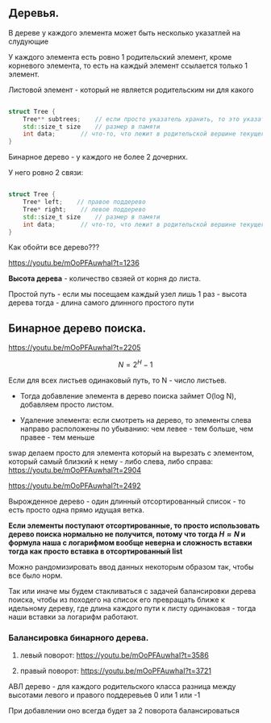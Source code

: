 ## Деревья.

В дереве у каждого элемента может быть несколько указатлей на слудующие

У каждого элемента есть ровно 1 родительский элемент, кроме корневого элемента, то есть на каждый элемент ссылается только 1 элемент.

Листовой элемент - который не является родительским ни для какого

```cpp

struct Tree {
    Tree** subtrees;    // если просто указатель хранить, то это указатель на 1 структуру поддерева, нам надо хранить массив указателей на поддеревья
    std::size_t size    // размер в памяти
    int data;       // что-то, что лежит в родительской вершине текущего дерева
}

```

Бинарное дерево - у каждого не более 2 дочерних.

У него ровно 2 связи:

```cpp

struct Tree {
    Tree* left;    // правое поддерево
    Tree* right;    // левое поддерево
    std::size_t size    // размер в памяти
    int data;       // что-то, что лежит в родительской вершине текущего дерева
}

```

Как обойти все дерево??? 

https://youtu.be/mOoPFAuwhaI?t=1236

**Высота дерева** - количество свзяей от корня до листа.

Простой путь - если мы посещаем каждый узел лишь 1 раз - высота дерева тогда - длина самого длинного простого пути

## Бинарное дерево поиска.

https://youtu.be/mOoPFAuwhaI?t=2205

$$
N = 2^H - 1
$$

Если для всех листьев одинаковый путь, то N - число листьев. 

- Тогда добавление элемента в дерево поиска займет O(log N), добавляем просто листом.

- Удаление элемента:
если смотреть на дерево, то элементы слева направо расположены по убыванию: чем левее - тем больше, чем правее - тем меньше

swap делаем просто для элемента который на вырезать с элементом, который самый близкий к нему - либо слева, либо справа: https://youtu.be/mOoPFAuwhaI?t=2904

https://youtu.be/mOoPFAuwhaI?t=2492

Вырожденное дерево - один длинный отсортированный список - то есть просто одна прямо идущая ветка.

**Если элементы поступают отсортированные, то просто использовать дерево поиска нормально не получится, потому что тогда $H\approx N$ и формула наша с логарифмом вообще неверна и сложность вставки тогда как просто вставка в отсортированный list**

Можно рандомизировать ввод данных некоторым образом так, чтобы все было норм.

Так или иначе мы будем стакливаться с задачей балансировки дерева поиска, чтобы из походего на список его превращать ближе к идельному дереву, где длина каждого пути к листу одинаковая - тогда наши вставки за логарифм работают.

### Балансировка бинарного дерева.

1) левый поворот: https://youtu.be/mOoPFAuwhaI?t=3586

2) правый поворот: https://youtu.be/mOoPFAuwhaI?t=3721

АВЛ дерево - для каждого родительского класса разница между высотами левого и правого поддеревьев 0 или 1 или -1

При добавлении оно всегда будет за 2 поворота балансироваться